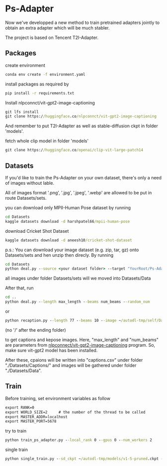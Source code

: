 # Ps-Adapter

Now we've developped a new method to train pretrained adapters jointly to obtain an extra adapter which will be much stabler.

The project is based on Tencent T2I-Adapter.

## Packages

create environment
```bat
conda env create -f environment.yaml
```

install packages as required by
```bat
pip install -r requirements.txt
```
Install nlpconnct/vit-gpt2-image-captioning
```bat
git lfs install
git clone https://huggingface.co/nlpconnct/vit-gpt2-image-captioning
```
And remember to put T2I-Adapter as well as stable-diffusion ckpt in folder 'models'.

fetch whole clip model in folder 'models'

```bat
git clone https://huggingface.co/openai/clip-vit-large-patch14
```


## Datasets
If you'd like to train the Ps-Adapter on your own dataset, there's only a need of images without lable.

All of images format '.png', '.jpg', '.jpeg', '.webp' are allowed to be put in route Datasets/sets.


you can download only MPII-Human Pose dataset by running
```bat
cd Datasets
kaggle datasets download -d harshpatel66/mpii-human-pose
```
download Cricket Shot Dataset
```bat
kaggle datasets download -d aneesh10/cricket-shot-dataset
```




p.s.: You can download your image dataset (e.g. zip, tar, gz) onto Datasets/sets and hen unzip then direcly. By running
```bat
cd Datasets
python deal.py --source <your dataset folder> --target "YourRoot/Ps-Adapter/Datasets/Data"
```
all images under folder Datasets/sets will we moved into Datasets/Data

After that, run
```bat
cd ..
python deal.py --length max_length --beams num_beams --random_num
```
or
```bat
python recaption.py --length 77 --beams 10 --image ~/autodl-tmp/self/Datasets/mpii/images --outdir_captions ~/autodl-tmp/Data/resaption/Captions --outdir_keypose ~/autodl-tmp/Data/resaption/Keypose
```
(no '/' after the ending folder)


to get captions and kepose images. Here, "max_length" and "num_beams" are parameters from [nlpconnect/vit-gpt2-image-captioning](https://huggingface.co/nlpconnect/vit-gpt2-image-captioning) program. So, make sure vit-gpt2 model has been installed.


After these, cpaions will be written into "captions.csv" under folder "./Datasets/Captions/" and images will be gathered under folder "./Datasets/Data". 

## Train

Before training, set environment variables as follow
```bat
export RANK=0
export WORLD_SIZE=2     # the number of the thread to be called
export MASTER_ADDR=localhost
export MASTER_PORT=5678
```

try to train
```bat
python train_ps_adapter.py --local_rank 0 --gpus 0 --num_workers 2      # with single gpu
```


single train
```bat
python single_train.py --sd_ckpt ~/autodl-tmp/models/v1-5-pruned.ckpt --adapter_ori ~/autodl-tmp/models/t2iadapter_openpose_sd14v1.pth --adapter_ckpt ~/autodl-tmp/models/t2iadapter_openpose_sd14v1.pth  --caption_path ~/autodl-tmp/Datasets/Captions/captions.csv --keypose_folder ~/autodl-tmp/Datasets/Keypose/ --resize yes --factor 2
```


